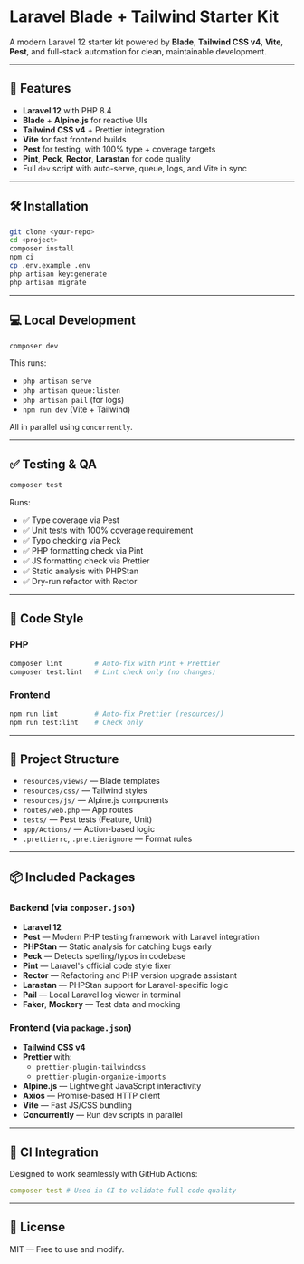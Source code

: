 # Laravel Blade + Tailwind Starter Kit

A modern Laravel 12 starter kit powered by **Blade**, **Tailwind CSS v4**, **Vite**, **Pest**, and full-stack automation for clean, maintainable development.

---

## 🚀 Features

- **Laravel 12** with PHP 8.4
- **Blade** + **Alpine.js** for reactive UIs
- **Tailwind CSS v4** + Prettier integration
- **Vite** for fast frontend builds
- **Pest** for testing, with 100% type + coverage targets
- **Pint**, **Peck**, **Rector**, **Larastan** for code quality
- Full `dev` script with auto-serve, queue, logs, and Vite in sync

---

## 🛠 Installation

```bash
git clone <your-repo>
cd <project>
composer install
npm ci
cp .env.example .env
php artisan key:generate
php artisan migrate
```

---

## 💻 Local Development

```bash
composer dev
```

This runs:

- `php artisan serve`
- `php artisan queue:listen`
- `php artisan pail` (for logs)
- `npm run dev` (Vite + Tailwind)

All in parallel using `concurrently`.

---

## ✅ Testing & QA

```bash
composer test
```

Runs:

- ✅ Type coverage via Pest
- ✅ Unit tests with 100% coverage requirement
- ✅ Typo checking via Peck
- ✅ PHP formatting check via Pint
- ✅ JS formatting check via Prettier
- ✅ Static analysis with PHPStan
- ✅ Dry-run refactor with Rector

---

## 💅 Code Style

### PHP

```bash
composer lint        # Auto-fix with Pint + Prettier
composer test:lint   # Lint check only (no changes)
```

### Frontend

```bash
npm run lint         # Auto-fix Prettier (resources/)
npm run test:lint    # Check only
```

---

## 🧩 Project Structure

- `resources/views/` — Blade templates
- `resources/css/` — Tailwind styles
- `resources/js/` — Alpine.js components
- `routes/web.php` — App routes
- `tests/` — Pest tests (Feature, Unit)
- `app/Actions/` — Action-based logic
- `.prettierrc`, `.prettierignore` — Format rules

---

## 📦 Included Packages

### Backend (via `composer.json`)

- **Laravel 12**
- **Pest** — Modern PHP testing framework with Laravel integration
- **PHPStan** — Static analysis for catching bugs early
- **Peck** — Detects spelling/typos in codebase
- **Pint** — Laravel's official code style fixer
- **Rector** — Refactoring and PHP version upgrade assistant
- **Larastan** — PHPStan support for Laravel-specific logic
- **Pail** — Local Laravel log viewer in terminal
- **Faker**, **Mockery** — Test data and mocking

### Frontend (via `package.json`)

- **Tailwind CSS v4**
- **Prettier** with:
    - `prettier-plugin-tailwindcss`
    - `prettier-plugin-organize-imports`
- **Alpine.js** — Lightweight JavaScript interactivity
- **Axios** — Promise-based HTTP client
- **Vite** — Fast JS/CSS bundling
- **Concurrently** — Run dev scripts in parallel

---

## 🧪 CI Integration

Designed to work seamlessly with GitHub Actions:

```yaml
composer test # Used in CI to validate full code quality
```

---

## 📄 License

MIT — Free to use and modify.
